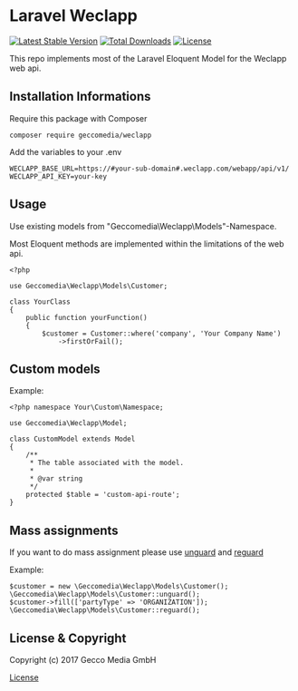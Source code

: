 # Laravel Weclapp

[![Latest Stable Version](https://poser.pugx.org/geccomedia/weclapp/v/stable)](https://packagist.org/packages/geccomedia/weclapp) [![Total Downloads](https://poser.pugx.org/geccomedia/weclapp/downloads)](https://packagist.org/packages/geccomedia/weclapp) [![License](https://poser.pugx.org/geccomedia/weclapp/license)](https://packagist.org/packages/geccomedia/weclapp)

This repo implements most of the Laravel Eloquent Model for the Weclapp web api.

## Installation Informations

Require this package with Composer

```
composer require geccomedia/weclapp
```

Add the variables to your .env

```
WECLAPP_BASE_URL=https://#your-sub-domain#.weclapp.com/webapp/api/v1/
WECLAPP_API_KEY=your-key
```

## Usage

Use existing models from "Geccomedia\Weclapp\Models"-Namespace.

Most Eloquent methods are implemented within the limitations of the web api.
```
<?php

use Geccomedia\Weclapp\Models\Customer;

class YourClass
{
    public function yourFunction()
    {
        $customer = Customer::where('company', 'Your Company Name')
            ->firstOrFail();
```

## Custom models

Example:
```
<?php namespace Your\Custom\Namespace;

use Geccomedia\Weclapp\Model;

class CustomModel extends Model
{
    /**
     * The table associated with the model.
     *
     * @var string
     */
    protected $table = 'custom-api-route';
}
```

## Mass assignments

If you want to do mass assignment please use [unguard](https://laravel.com/api/6.x/Illuminate/Database/Eloquent/Concerns/GuardsAttributes.html#method_unguard) and [reguard](https://laravel.com/api/6.x/Illuminate/Database/Eloquent/Concerns/GuardsAttributes.html#method_reguard)

Example:

```
$customer = new \Geccomedia\Weclapp\Models\Customer();
\Geccomedia\Weclapp\Models\Customer::unguard();
$customer->fill(['partyType' => 'ORGANIZATION']);
\Geccomedia\Weclapp\Models\Customer::reguard();
```

## License & Copyright

Copyright (c) 2017 Gecco Media GmbH

[License](LICENSE)

